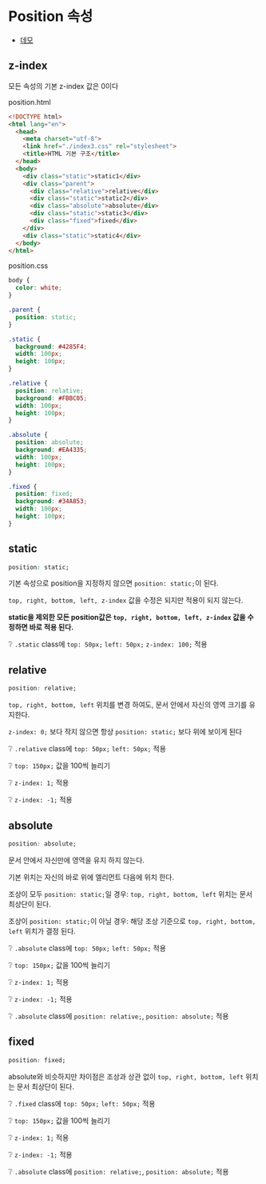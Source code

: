 # Position 속성

* [데모](https://ovdncids.github.io/html-css-curriculum/position)

## z-index
모든 속성의 기본 z-index 값은 0이다

<!-- 구글 색상
파란색: #4285F4
빨간색: #EA4335
노란색: #FBBC05
녹색: #34A853 -->

position.html
```html
<!DOCTYPE html>
<html lang="en">
  <head>
    <meta charset="utf-8">
    <link href="./index3.css" rel="stylesheet">
    <title>HTML 기본 구조</title>
  </head>
  <body>
    <div class="static">static1</div>
    <div class="parent">
      <div class="relative">relative</div>
      <div class="static">static2</div>
      <div class="absolute">absolute</div>
      <div class="static">static3</div>
      <div class="fixed">fixed</div>
    </div>
    <div class="static">static4</div>
  </body>
</html>
```
position.css
```css
body {
  color: white;
}

.parent {
  position: static;
}

.static {
  background: #4285F4;
  width: 100px;
  height: 100px;
}

.relative {
  position: relative;
  background: #FBBC05;
  width: 100px;
  height: 100px;
}

.absolute {
  position: absolute;
  background: #EA4335;
  width: 100px;
  height: 100px;
}

.fixed {
  position: fixed;
  background: #34A853;
  width: 100px;
  height: 100px;
}
```

## static
```css
position: static;
```
기본 속성으로 position을 지정하지 않으면 `position: static;`이 된다.

`top, right, bottom, left, z-index` 값을 수정은 되지만 적용이 되지 않는다.

**static을 제외한 모든 position값은 `top, right, bottom, left, z-index` 값을 수정하면 바로 적용 된다.**

❔ `.static` class에 `top: 50px;` `left: 50px;` `z-index: 100;` 적용

## relative
```css
position: relative;
```
`top, right, bottom, left` 위치를 변경 하여도, 문서 안에서 자신의 영역 크기를 유지한다.

`z-index: 0;` 보다 작지 않으면 항상 `position: static;` 보다 위에 보이게 된다

❔ `.relative` class에 `top: 50px;` `left: 50px;` 적용

❔ `top: 150px;` 값을 100씩 늘리기

❔ `z-index: 1;` 적용

❔ `z-index: -1;` 적용

## absolute
```css
position: absolute;
```
문서 안에서 자신만에 영역을 유지 하지 않는다.

기본 위치는 자신의 바로 위에 엘리먼트 다음에 위치 한다.

조상이 모두 `position: static;`일 경우: `top, right, bottom, left` 위치는 문서 최상단이 된다.

조상이 `position: static;`이 아닐 경우: 해당 조상 기준으로 `top, right, bottom, left` 위치가 결정 된다.

❔ `.absolute` class에 `top: 50px;` `left: 50px;` 적용

❔ `top: 150px;` 값을 100씩 늘리기

❔ `z-index: 1;` 적용

❔ `z-index: -1;` 적용

❔ `.absolute` class에 `position: relative;`,  `position: absolute;` 적용

## fixed
```css
position: fixed;
```
absolute와 비슷하지만 차이점은 조상과 상관 없이 `top, right, bottom, left` 위치는 문서 최상단이 된다.

❔ `.fixed` class에 `top: 50px;` `left: 50px;` 적용

❔ `top: 150px;` 값을 100씩 늘리기

❔ `z-index: 1;` 적용

❔ `z-index: -1;` 적용

❔ `.absolute` class에 `position: relative;`,  `position: absolute;` 적용

